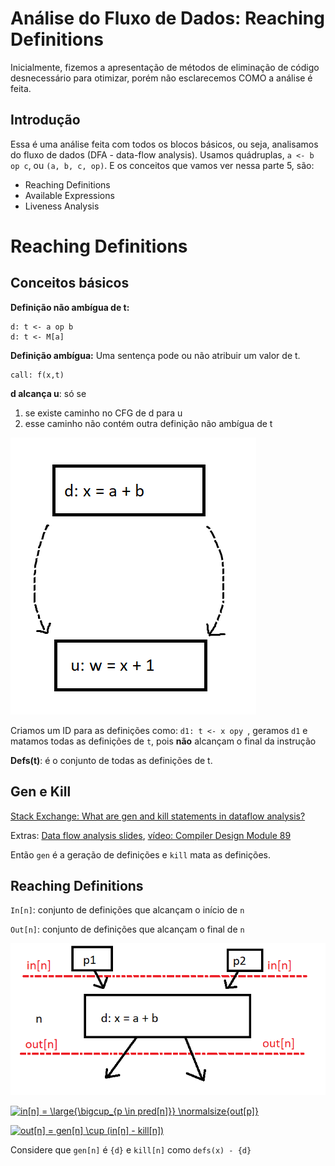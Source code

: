 # Análise do Fluxo de Dados: Reaching Definitions

Inicialmente, fizemos a apresentação de métodos de eliminação de código desnecessário para otimizar, porém não esclarecemos COMO a análise é feita.

## Introdução

Essa é uma análise feita com todos os blocos básicos, ou seja, analisamos do fluxo de dados (DFA - data-flow analysis). Usamos quádruplas, `a <- b op c`, ou  `(a, b, c, op)`. E os conceitos que vamos ver nessa parte 5, são:

- Reaching Definitions
- Available Expressions
- Liveness Analysis

# Reaching Definitions

## Conceitos básicos

**Definição não ambígua de t:**

```
d: t <- a op b
d: t <- M[a]
```

**Definição ambígua:** Uma sentença pode ou não atribuir um valor de t.

```
call: f(x,t)
```

**d alcança u**: só se

1. se existe caminho no CFG de d para u
2. esse caminho não contém outra definição não ambígua de t

![](https://raw.githubusercontent.com/NatSatie/StudyNotes/main/compilers/part_5/reachingDef1.png)

Criamos um ID para as definições como: `d1: t <- x opy `, geramos `d1` e matamos todas as definições de `t`, pois **não** alcançam o final da instrução

**Defs(t)**: é o conjunto de todas as definições de t.

## Gen e Kill

[Stack Exchange: What are gen and kill statements in dataflow analysis? ](https://cs.stackexchange.com/questions/42966/what-are-gen-and-kill-statements-in-dataflow-analysis)

Extras: [Data flow analysis slides](https://www.cs.cmu.edu/afs/cs/academic/class/15745-s03/public/lectures/L4_handouts.pdf), [vídeo: Compiler Design Module 89](https://youtu.be/NRoF_6NN70M)

Então `gen` é a geração de definições e `kill` mata as definições.

## Reaching Definitions

`In[n]`: conjunto de definições que alcançam o início de `n`

`Out[n]`: conjunto de definições que alcançam o final de `n`

![](https://raw.githubusercontent.com/NatSatie/StudyNotes/main/compilers/part_5/genKill.png)

<a href="https://www.codecogs.com/eqnedit.php?latex=in[n]&space;=&space;\large{\bigcup_{p&space;\in&space;pred[n]}}&space;\normalsize{out[p]}" target="_blank"><img src="https://latex.codecogs.com/gif.latex?in[n]&space;=&space;\large{\bigcap_{p&space;\in&space;pred[n]}}&space;\normalsize{out[p]}" title="in[n] = \large{\bigcup_{p \in pred[n]}} \normalsize{out[p]}" /></a>

<a href="https://www.codecogs.com/eqnedit.php?latex=out[n]&space;=&space;gen[n]&space;\cup&space;(in[n]&space;-&space;kill[n])" target="_blank"><img src="https://latex.codecogs.com/gif.latex?out[n]&space;=&space;gen[n]&space;\cup&space;(in[n]&space;-&space;kill[n])" title="out[n] = gen[n] \cup (in[n] - kill[n])" /></a>

Considere que `gen[n]` é `{d}` e `kill[n]` como `defs(x) - {d}`

